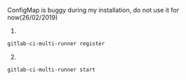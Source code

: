 
ConfigMap is buggy during my installation, do not use it for now(26/02/2019)

1.
```sh
gitlab-ci-multi-runner register
```

2. 

```sh
gitlab-ci-multi-runner start
```
